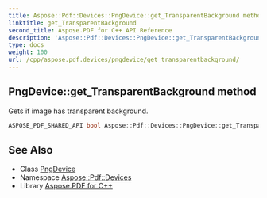 ```yaml
---
title: Aspose::Pdf::Devices::PngDevice::get_TransparentBackground method
linktitle: get_TransparentBackground
second_title: Aspose.PDF for C++ API Reference
description: 'Aspose::Pdf::Devices::PngDevice::get_TransparentBackground method. Gets if image has transparent background in C++.'
type: docs
weight: 100
url: /cpp/aspose.pdf.devices/pngdevice/get_transparentbackground/
---
```

## PngDevice::get_TransparentBackground method


Gets if image has transparent background.

```cpp
ASPOSE_PDF_SHARED_API bool Aspose::Pdf::Devices::PngDevice::get_TransparentBackground() const
```

## See Also

* Class [PngDevice](../)
* Namespace [Aspose::Pdf::Devices](../../)
* Library [Aspose.PDF for C++](../../../)
